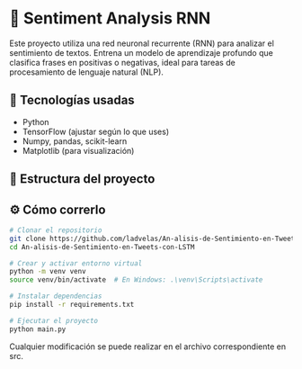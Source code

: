 # 🧠 Sentiment Analysis RNN

Este proyecto utiliza una red neuronal recurrente (RNN) para analizar el sentimiento de textos. Entrena un modelo de aprendizaje profundo que clasifica frases en positivas o negativas, ideal para tareas de procesamiento de lenguaje natural (NLP).

## 🚀 Tecnologías usadas

- Python
- TensorFlow (ajustar según lo que uses)
- Numpy, pandas, scikit-learn
- Matplotlib (para visualización)

## 📂 Estructura del proyecto


## ⚙️ Cómo correrlo

```bash
# Clonar el repositorio
git clone https://github.com/ladvelas/An-alisis-de-Sentimiento-en-Tweets-con-LSTM.git
cd An-alisis-de-Sentimiento-en-Tweets-con-LSTM

# Crear y activar entorno virtual
python -m venv venv
source venv/bin/activate  # En Windows: .\venv\Scripts\activate

# Instalar dependencias
pip install -r requirements.txt

# Ejecutar el proyecto
python main.py
```

Cualquier modificación se puede realizar en el archivo correspondiente en src.



